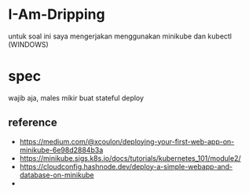 # I-Am-Dripping 
untuk soal ini saya mengerjakan menggunakan minikube dan kubectl (WINDOWS) 

# spec 
wajib aja, males mikir buat stateful deploy

## reference 
- https://medium.com/@xcoulon/deploying-your-first-web-app-on-minikube-6e98d2884b3a 
- https://minikube.sigs.k8s.io/docs/tutorials/kubernetes_101/module2/ 
- https://cloudconfig.hashnode.dev/deploy-a-simple-webapp-and-database-on-minikube 
- 